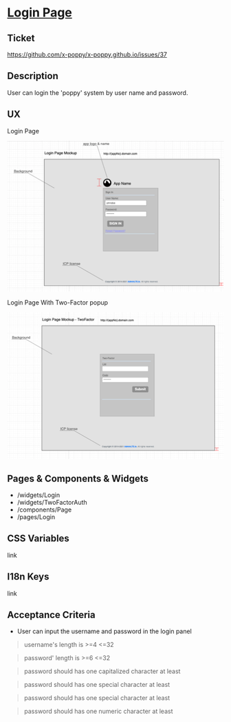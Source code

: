 # [Login Page](../README.md)

## Ticket

https://github.com/x-poppy/x-poppy.github.io/issues/37

## Description

User can login the 'poppy' system by user name and password.

## UX 

Login Page

![login page](./assets/mockup/login-page.png)

Login Page With Two-Factor popup

![Two-Factor](./assets/mockup/twofactor-popup.png)

## Pages & Components & Widgets

+ /widgets/Login
+ /widgets/TwoFactorAuth
+ /components/Page
+ /pages/Login

## CSS Variables

link


## I18n Keys

link


## Acceptance Criteria

+ User can input the username and password in the login panel
> username's length is >=4 <=32

> password' length is >=6 <=32

> password should has one capitalized character at least

> password should has one special character at least

> password should has one special character at least

> password should has one numeric character at least
